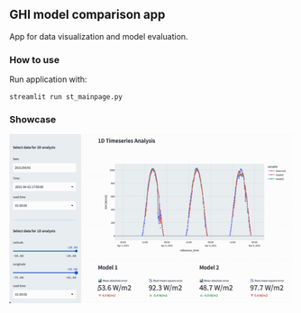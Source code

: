 ## GHI model comparison app
App for data visualization and model evaluation.

### How to use
Run application with:

```shell
streamlit run st_mainpage.py
```

### Showcase
![](showcase.gif)